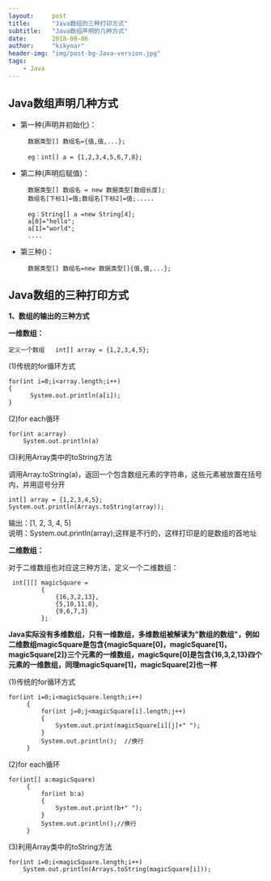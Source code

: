 ```yaml
---
layout:     post
title:      "Java数组的三种打印方式"
subtitle:   "Java数组声明的几种方式"
date:       2018-08-06
author:     "kikyoar"
header-img: "img/post-bg-Java-version.jpg"
tags:
    - Java
---  
```



## Java数组声明几种方式

- 第一种(声明并初始化)：

		数据类型[] 数组名={值,值,...};

		eg：int[] a = {1,2,3,4,5,6,7,8};
    
- 第二种(声明后赋值)：
          
		数据类型[] 数组名 = new 数据类型[数组长度];
		数组名[下标1]=值;数组名[下标2]=值;.....

		eg：String[] a =new String[4];
		a[0]="hello";
		a[1]="world";
 		....
    
- 第三种()：
		
		数据类型[] 数组名=new 数据类型[]{值,值,...};
		
		
## Java数组的三种打印方式  

**1、数组的输出的三种方式**  

**一维数组：**

`定义一个数组   int[] array = {1,2,3,4,5};`

(1)传统的for循环方式
	
	for(int i=0;i<array.length;i++)
	{
	      System.out.println(a[i]);
	}


(2)for each循环

	for(int a:array)
	    System.out.println(a)  
	    
(3)利用Array类中的toString方法  

调用Array.toString(a)，返回一个包含数组元素的字符串，这些元素被放置在括号内，并用逗号分开  


	int[] array = {1,2,3,4,5};
	System.out.println(Arrays.toString(array));  
	
输出：[1, 2, 3, 4, 5]  
说明：System.out.println(array);这样是不行的，这样打印是的是数组的首地址


**二维数组：**  

对于二维数组也对应这三种方法，定义一个二维数组：  

	 int[][] magicSquare =
	    	 {
	    		 {16,3,2,13},
	    		 {5,10,11,8},
	    		 {9,6,7,3}
	    	 };  
	    	 
**Java实际没有多维数组，只有一维数组，多维数组被解读为"数组的数组"，例如二维数组magicSquare是包含{magicSquare[0]，magicSquare[1]，magicSquare[2]}三个元素的一维数组，magicSqure[0]是包含{16,3,2,13}四个元素的一维数组，同理magicSquare[1]，magicSquare[2]也一样**  

(1)传统的for循环方式  

	for(int i=0;i<magicSquare.length;i++)
	     {
	    	 for(int j=0;j<magicSquare[i].length;j++)
	    	 {
	    		 System.out.print(magicSquare[i][j]+" ");
	    	 }
	    	 System.out.println();	//换行
	     }

(2)for each循环  

	for(int[] a:magicSquare)
	     {
	    	 for(int b:a)
	    	 {
	    		 System.out.print(b+" ");
	    	 }
	    	 System.out.println();//换行
	     }  
	     
(3)利用Array类中的toString方法  

	for(int i=0;i<magicSquare.length;i++)
	    System.out.println(Arrays.toString(magicSquare[i]));


	    	 

